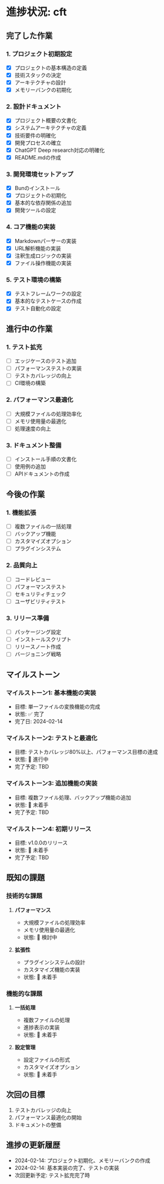 # 進捗状況: cft

## 完了した作業

### 1. プロジェクト初期設定
- [x] プロジェクトの基本構造の定義
- [x] 技術スタックの決定
- [x] アーキテクチャの設計
- [x] メモリーバンクの初期化

### 2. 設計ドキュメント
- [x] プロジェクト概要の文書化
- [x] システムアーキテクチャの定義
- [x] 技術要件の明確化
- [x] 開発プロセスの確立
- [x] ChatGPT Deep research対応の明確化
- [x] README.mdの作成

### 3. 開発環境セットアップ
- [x] Bunのインストール
- [x] プロジェクトの初期化
- [x] 基本的な依存関係の追加
- [x] 開発ツールの設定

### 4. コア機能の実装
- [x] Markdownパーサーの実装
- [x] URL解析機能の実装
- [x] 注釈生成ロジックの実装
- [x] ファイル操作機能の実装

### 5. テスト環境の構築
- [x] テストフレームワークの設定
- [x] 基本的なテストケースの作成
- [x] テスト自動化の設定

## 進行中の作業

### 1. テスト拡充
- [ ] エッジケースのテスト追加
- [ ] パフォーマンステストの実装
- [ ] テストカバレッジの向上
- [ ] CI環境の構築

### 2. パフォーマンス最適化
- [ ] 大規模ファイルの処理効率化
- [ ] メモリ使用量の最適化
- [ ] 処理速度の向上

### 3. ドキュメント整備
- [ ] インストール手順の文書化
- [ ] 使用例の追加
- [ ] APIドキュメントの作成

## 今後の作業

### 1. 機能拡張
- [ ] 複数ファイルの一括処理
- [ ] バックアップ機能
- [ ] カスタマイズオプション
- [ ] プラグインシステム

### 2. 品質向上
- [ ] コードレビュー
- [ ] パフォーマンステスト
- [ ] セキュリティチェック
- [ ] ユーザビリティテスト

### 3. リリース準備
- [ ] パッケージング設定
- [ ] インストールスクリプト
- [ ] リリースノート作成
- [ ] バージョニング戦略

## マイルストーン

### マイルストーン1: 基本機能の実装
- 目標: 単一ファイルの変換機能の完成
- 状態: ✅ 完了
- 完了日: 2024-02-14

### マイルストーン2: テストと最適化
- 目標: テストカバレッジ80%以上、パフォーマンス目標の達成
- 状態: 🚧 進行中
- 完了予定: TBD

### マイルストーン3: 追加機能の実装
- 目標: 複数ファイル処理、バックアップ機能の追加
- 状態: 📅 未着手
- 完了予定: TBD

### マイルストーン4: 初期リリース
- 目標: v1.0.0のリリース
- 状態: 📅 未着手
- 完了予定: TBD

## 既知の課題

### 技術的な課題
1. **パフォーマンス**
   - 大規模ファイルの処理効率
   - メモリ使用量の最適化
   - 状態: 🚧 検討中

2. **拡張性**
   - プラグインシステムの設計
   - カスタマイズ機能の実装
   - 状態: 📅 未着手

### 機能的な課題
1. **一括処理**
   - 複数ファイルの処理
   - 進捗表示の実装
   - 状態: 📅 未着手

2. **設定管理**
   - 設定ファイルの形式
   - カスタマイズオプション
   - 状態: 📅 未着手

## 次回の目標
1. テストカバレッジの向上
2. パフォーマンス最適化の開始
3. ドキュメントの整備

## 進捗の更新履歴
- 2024-02-14: プロジェクト初期化、メモリーバンクの作成
- 2024-02-14: 基本実装の完了、テストの実装
- 次回更新予定: テスト拡充完了時
